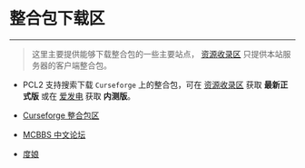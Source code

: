 # 整合包下载区

---
> 这里主要提供能够下载整合包的一些主要站点， [资源收录区](https://shaoxiu.net/files/) 只提供本站服务器的客户端整合包。

- PCL2 支持搜索下载 `Curseforge` 上的整合包，可在 [资源收录区](https://shaoxiu.net/files/) 获取 **最新正式版** 或在 [爱发电](https://afdian.net/@LTCat)
  获取 **内测版**。


- [Curseforge 整合包区](https://www.curseforge.com/minecraft/modpacks)


- [MCBBS 中文论坛](https://www.mcbbs.net/)


- [度娘](https://www.baidu.com/)
